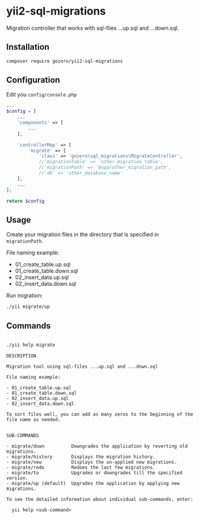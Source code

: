 # yii2-sql-migrations
Migration controller that works with sql-files ...up.sql and ...down.sql.


## Installation

```bash
composer require gozoro/yii2-sql-migrations
```

## Configuration

Edit you `config/console.php`

```php
...
$config = [
	...
	'components' => [
		...
	],

	'controllerMap' => [
		'migrate' => [
			'class' => 'gozoro\sql_migrations\MigrateController',
			//'migrationTable' => 'other_migration_table',
			//'migrationPath' => '@app/other_migration_path',
			//'db' => 'other_database_name'
	],
	...
];

return $config

```

## Usage

Сreate your migration files in the directory that is specified in `migrationPath`.

File naming example:

- 01_create_table.up.sql
- 01_create_table.down.sql
- 02_insert_data.up.sql
- 02_insert_data.down.sql

Run migration:

```bash
./yii migrate/up
```


## Commands

```bash

./yii help migrate
```
```
DESCRIPTION

Migration tool using sql-files ...up.sql and ...down.sql

File naming example:

- 01_create_table.up.sql
- 01_create_table.down.sql
- 02_insert_data.up.sql
- 02_insert_data.down.sql

To sort files well, you can add as many zeros to the beginning of the file name as needed.


SUB-COMMANDS

- migrate/down          Downgrades the application by reverting old migrations.
- migrate/history       Displays the migration history.
- migrate/new           Displays the un-applied new migrations.
- migrate/redo          Redoes the last few migrations.
- migrate/to            Upgrades or downgrades till the specified version.
- migrate/up (default)  Upgrades the application by applying new migrations.

To see the detailed information about individual sub-commands, enter:

  yii help <sub-command>
```


